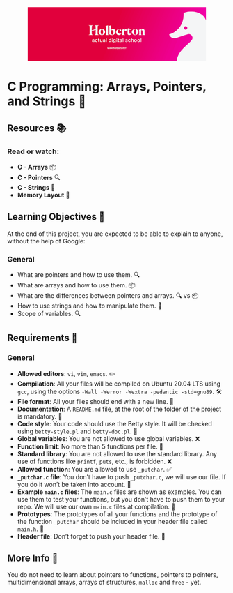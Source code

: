 <div align="center"><img src="https://github.com/ksyv/holbertonschool-web_front_end/blob/main/baniere_holberton.png"></div>

# C Programming: Arrays, Pointers, and Strings 🔗

## Resources 📚

### Read or watch:

- **C - Arrays** 📦
- **C - Pointers** 🔍
- **C - Strings** 🔡
- **Memory Layout** 🧠

## Learning Objectives 🎯

At the end of this project, you are expected to be able to explain to anyone, without the help of Google:

### General

- What are pointers and how to use them. 🔍
- What are arrays and how to use them. 📦
- What are the differences between pointers and arrays. 🔍 vs 📦
- How to use strings and how to manipulate them. 🔡
- Scope of variables. 🔍

## Requirements 📜

### General

- **Allowed editors**: `vi`, `vim`, `emacs`. ✏️
- **Compilation**: All your files will be compiled on Ubuntu 20.04 LTS using `gcc`, using the options `-Wall -Werror -Wextra -pedantic -std=gnu89`. 🛠️
- **File format**: All your files should end with a new line. 📄
- **Documentation**: A `README.md` file, at the root of the folder of the project is mandatory. 📜
- **Code style**: Your code should use the Betty style. It will be checked using `betty-style.pl` and `betty-doc.pl`. 💅
- **Global variables**: You are not allowed to use global variables. ❌
- **Function limit**: No more than 5 functions per file. 🔢
- **Standard library**: You are not allowed to use the standard library. Any use of functions like `printf`, `puts`, etc., is forbidden. ❌
- **Allowed function**: You are allowed to use `_putchar`. ✅
- **`_putchar.c` file**: You don’t have to push `_putchar.c`, we will use our file. If you do it won’t be taken into account. 📁
- **Example `main.c` files**: The `main.c` files are shown as examples. You can use them to test your functions, but you don’t have to push them to your repo. We will use our own `main.c` files at compilation. 📁
- **Prototypes**: The prototypes of all your functions and the prototype of the function `_putchar` should be included in your header file called `main.h`. 📜
- **Header file**: Don’t forget to push your header file. 📁

## More Info 📌

You do not need to learn about pointers to functions, pointers to pointers, multidimensional arrays, arrays of structures, `malloc` and `free` - yet.
